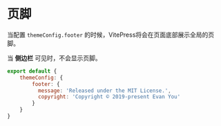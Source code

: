 # 页脚

当配置 `themeConfig.footer` 的时候，VitePress将会在页面底部展示全局的页脚。

当 **侧边栏** 可见时，不会显示页脚。

``` js
export default {
    themeConfig: {
        footer: {
          message: 'Released under the MIT License.',
          copyright: 'Copyright © 2019-present Evan You'
        }
    }
}
```
